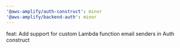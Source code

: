 ```yaml
---
'@aws-amplify/auth-construct': minor
'@aws-amplify/backend-auth': minor
---
```


feat: Add support for custom Lambda function email senders in Auth construct
